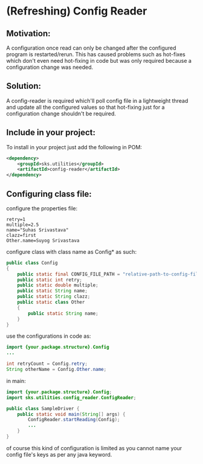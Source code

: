 # (Refreshing) Config Reader

## Motivation:
A configuration once read can only be changed after the configured program is restarted/rerun.
This has caused problems such as hot-fixes which don't even need hot-fixing in code but was only required because a configuration change was needed.

## Solution:
A config-reader is required which'll poll config file in a lightweight thread and update all the configured values so that hot-fixing just for a configuration change shouldn't be required.

## Include in your project:
To install in your project just add the following in POM:
```xml
<dependency>
    <groupId>sks.utilities</groupId>
    <artifactId>config-reader</artifactId>
</dependency>
```

## Configuring class file:
configure the properties file:
```properties
retry=1
multiple=2.5
name="Suhas Srivastava"
clazz=first
Other.name=Suyog Srivastava
```

configure class with class name as Config* as such:
```java
public class Config
{
    public static final CONFIG_FILE_PATH = "relative-path-to-config-file";
    public static int retry;
    public static double multiple;
    public static String name;
    public static String clazz;
    public static class Other
    {
        public static String name;
    }
}
```

use the configurations in code as:
```java
import {your.package.structure}.Config
...

int retryCount = Config.retry;
String otherName = Config.Other.name;
```

in main:
```java
import {your.package.structure}.Config;
import sks.utilities.config_reader.ConfigReader;

public class SampleDriver {
    public static void main(String[] args) {
        ConfigReader.startReading(Config);
        ...
    }
}
```

of course this kind of configuration is limited as you cannot name your config file's keys as per any java keyword.